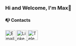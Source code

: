 ### Hi and Welcome, I'm Max👋

#### 📭 Contacts

<div>
  <a href="mailto:fil.maxim13@gmail.com">
    <img height="32" src="https://img.shields.io/badge/Email-red?style=for-the-badge&logo=gmail&logoColor=white" alt="Email"/>
  </a>
  <a href="https://www.linkedin.com/in/maxim-fil-62b622265/" target="_blank">
    <img height="32" src="https://img.shields.io/badge/LinkedIn-blue?style=for-the-badge&logo=linkedin&logoColor=white" alt="LinkedIn"/>
  </a>
    <a href="https://t.me/max_fil13" target="_blank">
    <img height="32" src="https://img.shields.io/badge/Telegram-blue?style=for-the-badge&logo=telegram&logoColor=white" alt="Telegram"/>
  </a>
</div>
<!--
**FilMaxim/FilMaxim** is a ✨ _special_ ✨ repository because its `README.md` (this file) appears on your GitHub profile.

Here are some ideas to get you started:

- 🔭 I’m currently working on ...
- 🌱 I’m currently learning ...
- 👯 I’m looking to collaborate on ...
- 🤔 I’m looking for help with ...
- 💬 Ask me about ...
- 📫 How to reach me: ...
- 😄 Pronouns: ...
- ⚡ Fun fact: ...
-->
